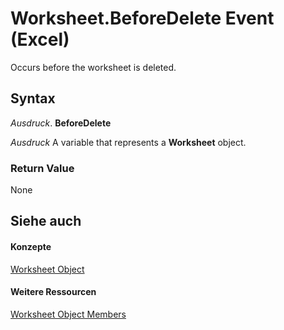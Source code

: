 
# Worksheet.BeforeDelete Event (Excel)

Occurs before the worksheet is deleted.


## Syntax

 _Ausdruck_. **BeforeDelete**

 _Ausdruck_ A variable that represents a **Worksheet** object.


### Return Value

None


## Siehe auch


#### Konzepte


[Worksheet Object](182b705e-854a-81cc-a4b0-59b942de55ae.md)
#### Weitere Ressourcen


[Worksheet Object Members](http://msdn.microsoft.com/library/f8c1afea-1a1c-f5e4-37e3-52c434c8c157%28Office.15%29.aspx)